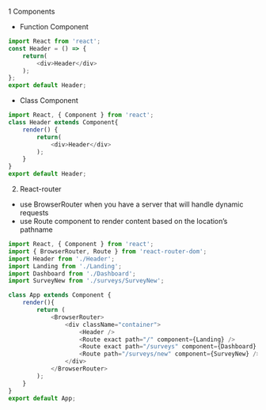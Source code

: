 1 Components
* Function Component
```javascript
import React from 'react';
const Header = () => {
    return(
        <div>Header</div>
    );
};
export default Header;
```
* Class Component
```javascript
import React, { Component } from 'react';
class Header extends Component{
    render() {
        return(
            <div>Header</div>
        );
    }
}
export default Header;
```
2. React-router
* use BrowserRouter when you have a server that will handle dynamic requests
* use Route component to render content based on the location’s pathname
```javascript
import React, { Component } from 'react';
import { BrowserRouter, Route } from 'react-router-dom';
import Header from './Header';
import Landing from './Landing';
import Dashboard from './Dashboard';
import SurveyNew from './surveys/SurveyNew';

class App extends Component {
    render(){
        return (
            <BrowserRouter>
                <div className="container">
                    <Header />
                    <Route exact path="/" component={Landing} />
                    <Route exact path="/surveys" component={Dashboard} />
                    <Route path="/surveys/new" component={SurveyNew} />
                </div>
            </BrowserRouter>
        );
    }
}
export default App;
```
